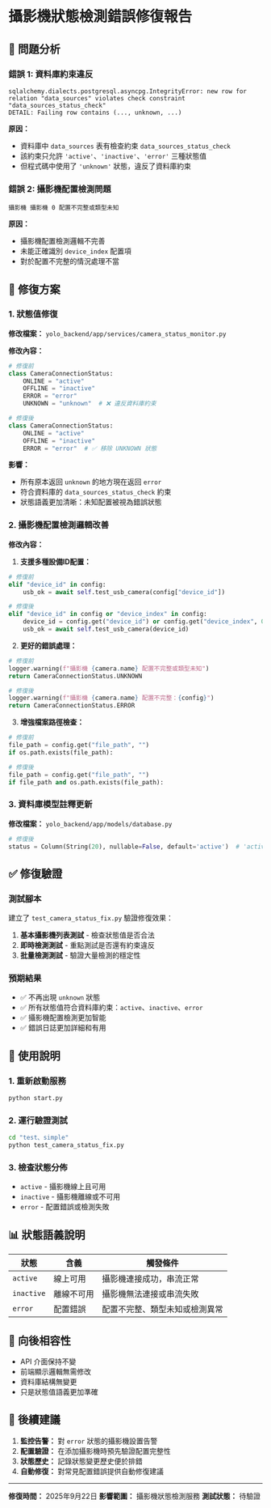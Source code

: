 # 攝影機狀態檢測錯誤修復報告

## 🐛 問題分析

### 錯誤 1: 資料庫約束違反
```
sqlalchemy.dialects.postgresql.asyncpg.IntegrityError: new row for relation "data_sources" violates check constraint "data_sources_status_check"
DETAIL: Failing row contains (..., unknown, ...)
```

**原因：**
- 資料庫中 `data_sources` 表有檢查約束 `data_sources_status_check`
- 該約束只允許 `'active'`、`'inactive'`、`'error'` 三種狀態值
- 但程式碼中使用了 `'unknown'` 狀態，違反了資料庫約束

### 錯誤 2: 攝影機配置檢測問題
```
攝影機 攝影機 0 配置不完整或類型未知
```

**原因：**
- 攝影機配置檢測邏輯不完善
- 未能正確識別 `device_index` 配置項
- 對於配置不完整的情況處理不當

## 🔧 修復方案

### 1. 狀態值修復

**修改檔案：** `yolo_backend/app/services/camera_status_monitor.py`

**修改內容：**
```python
# 修復前
class CameraConnectionStatus:
    ONLINE = "active"
    OFFLINE = "inactive"
    ERROR = "error"
    UNKNOWN = "unknown"  # ❌ 違反資料庫約束

# 修復後
class CameraConnectionStatus:
    ONLINE = "active"
    OFFLINE = "inactive"
    ERROR = "error"  # ✅ 移除 UNKNOWN 狀態
```

**影響：**
- 所有原本返回 `unknown` 的地方現在返回 `error`
- 符合資料庫的 `data_sources_status_check` 約束
- 狀態語義更加清晰：未知配置被視為錯誤狀態

### 2. 攝影機配置檢測邏輯改善

**修改內容：**

1. **支援多種設備ID配置：**
```python
# 修復前
elif "device_id" in config:
    usb_ok = await self.test_usb_camera(config["device_id"])

# 修復後  
elif "device_id" in config or "device_index" in config:
    device_id = config.get("device_id") or config.get("device_index", 0)
    usb_ok = await self.test_usb_camera(device_id)
```

2. **更好的錯誤處理：**
```python
# 修復前
logger.warning(f"攝影機 {camera.name} 配置不完整或類型未知")
return CameraConnectionStatus.UNKNOWN

# 修復後
logger.warning(f"攝影機 {camera.name} 配置不完整：{config}")
return CameraConnectionStatus.ERROR
```

3. **增強檔案路徑檢查：**
```python
# 修復前
file_path = config.get("file_path", "")
if os.path.exists(file_path):

# 修復後
file_path = config.get("file_path", "")
if file_path and os.path.exists(file_path):
```

### 3. 資料庫模型註釋更新

**修改檔案：** `yolo_backend/app/models/database.py`

```python
# 修復後
status = Column(String(20), nullable=False, default='active')  # 'active' | 'inactive' | 'error' (資料庫約束限制)
```

## ✅ 修復驗證

### 測試腳本
建立了 `test_camera_status_fix.py` 驗證修復效果：

1. **基本攝影機列表測試** - 檢查狀態值是否合法
2. **即時檢測測試** - 重點測試是否還有約束違反
3. **批量檢測測試** - 驗證大量檢測的穩定性

### 預期結果
- ✅ 不再出現 `unknown` 狀態
- ✅ 所有狀態值符合資料庫約束：`active`、`inactive`、`error`
- ✅ 攝影機配置檢測更加智能
- ✅ 錯誤日誌更加詳細和有用

## 🚀 使用說明

### 1. 重新啟動服務
```bash
python start.py
```

### 2. 運行驗證測試
```bash
cd "test、simple"
python test_camera_status_fix.py
```

### 3. 檢查狀態分佈
- `active` - 攝影機線上且可用
- `inactive` - 攝影機離線或不可用  
- `error` - 配置錯誤或檢測失敗

## 📊 狀態語義說明

| 狀態 | 含義 | 觸發條件 |
|------|------|----------|
| `active` | 線上可用 | 攝影機連接成功，串流正常 |
| `inactive` | 離線不可用 | 攝影機無法連接或串流失敗 |
| `error` | 配置錯誤 | 配置不完整、類型未知或檢測異常 |

## 🔄 向後相容性

- API 介面保持不變
- 前端顯示邏輯無需修改
- 資料庫結構無變更
- 只是狀態值語義更加準確

## 📝 後續建議

1. **監控告警：** 對 `error` 狀態的攝影機設置告警
2. **配置驗證：** 在添加攝影機時預先驗證配置完整性
3. **狀態歷史：** 記錄狀態變更歷史便於排錯
4. **自動修復：** 對常見配置錯誤提供自動修復建議

---

**修復時間：** 2025年9月22日
**影響範圍：** 攝影機狀態檢測服務
**測試狀態：** 待驗證